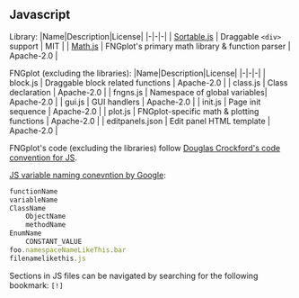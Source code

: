 ## Javascript

Library:
|Name|Description|License|
|-|-|-|
| [Sortable.js](https://github.com/SortableJS/Sortable) | Draggable `<div>` support | MIT |
| [Math.js](https://github.com/josdejong/mathjs) | FNGplot's primary math library & function parser | Apache-2.0 |

FNGplot (excluding the libraries):
|Name|Description|License|
|-|-|-|
| block.js | Draggable block related functions | Apache-2.0 |
| class.js | Class declaration | Apache-2.0 |
| fngns.js | Namespace of global variables| Apache-2.0 |
| gui.js | GUI handlers | Apache-2.0 |
| init.js | Page init sequence | Apache-2.0 |
| plot.js | FNGplot-specific math & plotting functions | Apache-2.0 |
| editpanels.json | Edit panel HTML template | Apache-2.0 |


FNGplot's code (excluding the libraries) follow [Douglas Crockford's code convention for JS](https://www.crockford.com/code.html).

[JS variable naming conevntion by Google](https://google.github.io/styleguide/javascriptguide.xml?showone=Naming#Naming):

```js
functionName
variableName
ClassName
    ObjectName
    methodName
EnumName
    CONSTANT_VALUE
foo.namespaceNameLikeThis.bar
filenamelikethis.js
```

Sections in JS files can be navigated by searching for the following bookmark: `[!]`
